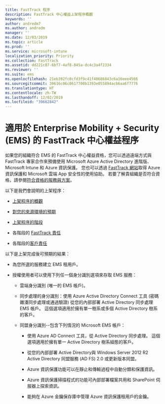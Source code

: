 ```yaml
---
title: FastTrack 程序
description: FastTrack 中心權益上架程序概觀
keywords: ''
author: andredm7
ms.author: andredm
manager: ''
ms.date: 12/03/2019
ms.topic: article
ms.prod: ''
ms.service: microsoft-intune
localization_priority: Priority
ms.collection: FastTrack
ms.assetid: dd221c87-6bf7-4af8-845a-dc4c3a4f2334
ms.reviewer: ''
ms.suite: ems
ms.openlocfilehash: 21eb392fc0cfd3f9c41f40686843c6a16eee4566
ms.sourcegitcommit: 39616c06c0617700b1393e055894acb6aa6f7776
ms.translationtype: HT
ms.contentlocale: zh-TW
ms.lasthandoff: 12/02/2019
ms.locfileid: "39662842"
---
```

# <a name="fasttrack-center-benefit-process-for-enterprise-mobility--security-ems"></a>適用於 Enterprise Mobility + Security (EMS) 的 FastTrack 中心權益程序
如果您的組織符合 EMS 的 FastTrack 中心權益資格，您可以透過遠端方式與 FastTrack 專家合作來預備使用 Microsoft Azure Active Directory 進階版、Microsoft Intune 和 Azure 資訊保護。 您也可以透過 [FastTrack 網站](https://www.microsoft.com/fasttrack/microsoft-365/ems)取得 Azure 資訊保護和 Microsoft 雲端 App 安全性的使用協助。 若要了解貴組織是否符合資格，請參閱[符合資格的服務與方案](M365-eligible-services-and-plans.md)。


以下是我們會說明的上架程序：

-   [上架程序的概觀](EMS-fasttrack-benefit-overview.md)

-   [對您的來源環境的預期](EMS-source-environment-expectations.md)

-   [上架程序的階段](EMS-onboarding-phases.md)

-   各階段的 [FastTrack 責任](EMS-fasttrack-responsibilities.md)

-   各階段的[客戶責任](EMS-your-responsibilities.md)

以下是上架完成後可預期的結果：

-   為您所選的服務建立 EMS 租用戶。

-   授權使用者可以使用下列任一個身分識別選項來存取 EMS 服務：

    -   雲端身分識別 (唯一的 EMS 帳戶)。

    -   同步處理的身分識別：使用 Azure Active Directory Connect 工具 (密碼雜湊同步處理或通過驗證) 從您的內部部署 Active Directory 同步處理 EMS 帳戶。 這個選項適用於擁有單一樹系或多個 Active Directory 樹系的客戶。

    -   同盟身分識別--包含下列情況的 Microsoft EMS 帳戶：

        -   使用 Azure AD Connect 工具，從 Active Directory 同步處理。 這個選項適用於擁有單一 Active Directory 樹系組態的客戶。

        -   從您的內部部署 Active Directory與 Windows Server 2012 R2 Active Directory 同盟服務 (AD FS) 2.0 或更新版本同盟。

        -   Azure 資訊保護功能可以在靜止和傳輸過程中自動分類和保護資訊。 

        -   Azure 資訊保護掃描程式的功能可內部部署檔案共用和 SharePoint 伺服器上探索資訊。 

        -   能夠在 Azure 金鑰保存庫中管理 Azure 資訊保護租用戶的金鑰。 
